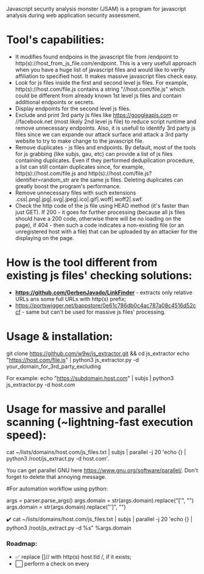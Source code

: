 Javascript security analysis monster (JSAM) is a program for javascript analysis during web application security assessment.

# Tool's capabilities:

- It modifies found endpoins in the javascript file from /endpoint to http(s)://host_from_js_file.com/endpoint. This is a very usefull approach when you have a huge list of javascript files and would like to verify affiliation to specified host. It makes massive javascript files check easy.
- Look for js files inside the first and second level js files. For example, http(s)://host.com/file.js contains a string "//host.com/file.js" which could be different from already known 1st level js files and contain additional endpoints or secrets.
- Display endpoints for the second level js files.
- Exclude and print 3rd party js files like https://googleapis.com or //facebook.net (most likely 2nd level js file) to reduce script runtime and remove unnecessary endpoints. Also, it is usefull to identify 3rd party js files since we can expande our attack surface and attack a 3rd party website to try to make change to the javascript file.
- Remove duplicates - js files and endpoints. By default, most of the tools for js grabbing (like subjs, gau, etc) can provide a list of js files containing duplicates. Even if they performed deduplication procedure, a list can still contain duplicates since, for example, http(s)://host.com/file.js and http(s)://host.com/file.js?identifier=random_str are the same js files. Deleting duplicates can greatly boost the program's performance.
- Remove unnecessary files with such extensions .css|.png|.jpg|.svg|.jpeg|.ico|.gif|.woff|.woff2|.swf.
- Check the http code of the js file using HEAD method (it's faster than just GET). If 200 - it goes for further processing (because all js files should have a 200 code, otherwise there will be no loading on the page), if 404 - then such a code indicates a non-existing file (or an unregistered host with a file) that can be uploaded by an attacker for the displaying on the page.


# How is the tool different from existing js files' checking solutions:
- **https://github.com/GerbenJavado/LinkFinder** - extracts only relative URLs ans some full URLs with http(s) prefix;
- https://portswigger.net/bappstore/0e61c786db0c4ac787a08c4516d52ccf - same but can't be used for massive js files' processing.

# Usage & installation:
git clone https://github.com/w9w/js_extractor.git && cd js_extractor
echo "https://host.com/file.js" | python3 js_extractor.py -d your_domain_for_3rd_party_excluding

For example:
echo "https://subdomain.host.com" | subjs | python3 js_extractor.py -d host.com

# Usage for massive and parallel scanning (~lightning-fast execution speed):

cat ~/lists/domains/host.com/js_files.txt | subjs | parallel -j 20 'echo {} | python3 /root/js_extract.py -d host.com'.

You can get parallel GNU here https://www.gnu.org/software/parallel/. Don't forget to delete that annoying message.

#For automation workflow using python:

args = parser.parse_args()
args.domain = str(args.domain).replace("['", "")
args.domain = str(args.domain).replace("']", "")

:heavy_check_mark: cat ~/lists/domains/host.com/js_files.txt | subjs | parallel -j 20 'echo {} | python3 /root/js_extract.py -d %s" %args.domain


### Roadmap:

- ✅ replace \[]// with http(s) host.tld /, if it exists;
- ⬜️ perform a check on every <script> part in the html page
- ✅ deletion of duplicate files of the second level in relation to the files of the first level;
- ✅ setting the js file in the parameter when calling the program, still saving stdin;
- ✅ output the second level js files **optionally**, by parameter;
- ⬜️ save all found endpoints to a file **optionally**, by parameter;
- ⬜️ save all found deep-level js files to a file **optionally**, by parameter;
- ✅ improve the exclusion of 3rd party scripts by domain for multiple domains during bulk scanning, if possible;
- ✅ define domain and tld using re depending on line, if it's possible;
- ⬜️ check available HTTP methods for endpoints;
- ⬜️ retire js check via downloading js files to the temporary directory using wget;
- ✅ credentials leak check using secretfinder.py with extended regular expressions;
- ✅ brute-forcing parameters for endpoints using arjun.py;
- ⬜️ make a file with endpoints along with parameters for pipelining to check for XSS'es, CORS misconfigs, etc.
- ⬜️ identificate and process .map files;
- ⬜️ rewrite a tool in Golang;
- ⬜️ multithreading, - only in Golang (multithreading in Python is terrible imo).


# Ways to contribute

- Suggest a useful feature
- Report a bug
- Fix something and open a pull request
- Create a burp suite plugin
- Spread the word

